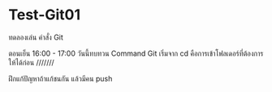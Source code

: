 # Test-Git01
ทดลองเล่น คำสั่ง Git

ตอนเย็น 16:00 - 17:00
วันนี้ทบทวน Command Git
เริ่มจาก cd คือการเข้าโฟลเดอร์ที่ต้องการให้ได้ก่อน
///////

ฝึกแก้ปัญหาถ้าแก้ชนกัน แล้วมีคน push 
